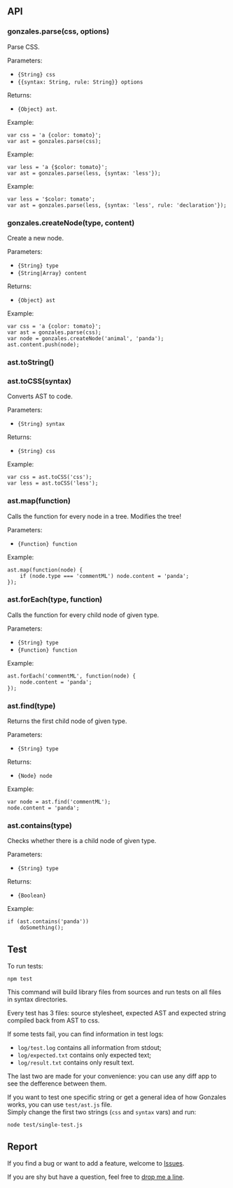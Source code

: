 ## API

### gonzales.parse(css, options)

Parse CSS.

Parameters:

* `{String} css`
* `{{syntax: String, rule: String}} options`

Returns:

* `{Object} ast`.

Example:

    var css = 'a {color: tomato}';
    var ast = gonzales.parse(css);

Example:

    var less = 'a {$color: tomato}';
    var ast = gonzales.parse(less, {syntax: 'less'});

Example:

    var less = '$color: tomato';
    var ast = gonzales.parse(less, {syntax: 'less', rule: 'declaration'});

### gonzales.createNode(type, content)

Create a new node.

Parameters:

* `{String} type`
* `{String|Array} content`

Returns:

* `{Object} ast`

Example:

    var css = 'a {color: tomato}';
    var ast = gonzales.parse(css);
    var node = gonzales.createNode('animal', 'panda');
    ast.content.push(node);

### ast.toString()

### ast.toCSS(syntax)

Converts AST to code.

Parameters:

* `{String} syntax`

Returns:

* `{String} css`

Example:

    var css = ast.toCSS('css');
    var less = ast.toCSS('less');

### ast.map(function)

Calls the function for every node in a tree. Modifies the tree!

Parameters:

* `{Function} function`

Example:

    ast.map(function(node) {
        if (node.type === 'commentML') node.content = 'panda';
    });

### ast.forEach(type, function)

Calls the function for every child node of given type.

Parameters:

* `{String} type`
* `{Function} function`

Example:

    ast.forEach('commentML', function(node) {
        node.content = 'panda';
    });

### ast.find(type)

Returns the first child node of given type.

Parameters:

* `{String} type`

Returns:

* `{Node} node`

Example:

    var node = ast.find('commentML');
    node.content = 'panda';

### ast.contains(type)

Checks whether there is a child node of given type.

Parameters:

* `{String} type`

Returns:

* `{Boolean}`

Example:

    if (ast.contains('panda'))
        doSomething();

## Test

To run tests:

    npm test

This command will build library files from sources and run tests on all files
in syntax directories.

Every test has 3 files: source stylesheet, expected AST and expected string
compiled back from AST to css.

If some tests fail, you can find information in test logs:

- `log/test.log` contains all information from stdout;
- `log/expected.txt` contains only expected text;
- `log/result.txt` contains only result text.

The last two are made for your convenience: you can use any diff app to see
the defference between them.

If you want to test one specific string or get a general idea of how Gonzales
works, you can use `test/ast.js` file.    
Simply change the first two strings (`css` and `syntax` vars) and run:

    node test/single-test.js

## Report

If you find a bug or want to add a feature, welcome to [Issues](https://github.com/tonyganch/gonzales-pe/issues).

If you are shy but have a question, feel free to [drop me a
line](mailto:tonyganch+gonzales@gmail.com).
